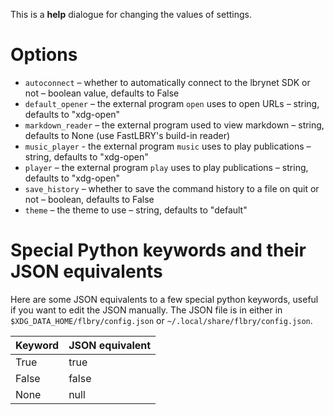 This is a **help** dialogue for changing the values of settings.

# Options

- `autoconnect` – whether to automatically connect to the lbrynet SDK or not – boolean value, defaults to False
- `default_opener` – the external program `open` uses to open URLs – string, defaults to "xdg-open"
- `markdown_reader` – the external program used to view markdown – string, defaults to None (use FastLBRY's build-in reader)
- `music_player` - the external program `music` uses to play publications – string, defaults to "xdg-open"
- `player` – the external program `play` uses to play publications – string, defaults to "xdg-open"
- `save_history` – whether to save the command history to a file on quit or not – boolean, defaults to False
- `theme` – the theme to use – string, defaults to "default"

# Special Python keywords and their JSON equivalents

Here are some JSON equivalents to a few special python keywords, useful if you want to edit the JSON manually. The JSON file is in either in `$XDG_DATA_HOME/flbry/config.json` or `~/.local/share/flbry/config.json`.

| Keyword | JSON equivalent |
| ------- | --------------- |
|  True   |       true      |
|  False  |      false      |
|  None   |       null      |
